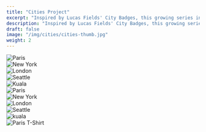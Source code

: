 ```yaml
---
title: "Cities Project"
excerpt: "Inspired by Lucas Fields' City Badges, this growing series includes various cities from around the globe and recreates their most prominent landmark in a minimal form."
description: "Inspired by Lucas Fields' City Badges, this growing series includes various cities from around the globe and recreates their most prominent landmark in a minimal form."
draft: false
image: "/img/cities/cities-thumb.jpg"
weight: 2
---
```


<div class="row">
    <div class="col-sm-6">
        <img src="/img/cities/paris-icon.jpg" alt="Paris" class="media-img project-img">
    </div>
    <div class="col-sm-6">
        <img src="/img/cities/newyork-icon.jpg" alt="New York" class="media-img project-img">
    </div>
</div>

<div class="row">
    <div class="col-sm-4">
        <img src="/img/cities/london-icon.jpg" alt="London" class="media-img project-img">
    </div>
    <div class="col-sm-4">
        <img src="/img/cities/seattle-icon.jpg" alt="Seattle" class="media-img project-img">
    </div>
    <div class="col-sm-4">
        <img src="/img/cities/kuala-icon.jpg" alt="Kuala" class="media-img project-img">
    </div>
</div>

<div class="row">
    <div class="col-sm-12">
        <img src="/img/cities/paris.jpg" alt="Paris" class="media-img project-img">
    </div>
</div>

<div class="row">
    <div class="col-sm-12">
        <img src="/img/cities/newyork.jpg" alt="New York" class="media-img project-img">
    </div>
</div>

<div class="row">
    <div class="col-sm-12">
        <img src="/img/cities/london.jpg" alt="London" class="media-img project-img">
    </div>
</div>

<div class="row">
    <div class="col-sm-12">
        <img src="/img/cities/seattle.jpg" alt="Seattle" class="media-img project-img">
    </div>
</div>

<div class="row">
    <div class="col-sm-12">
        <img src="/img/cities/kuala.jpg" alt="kuala" class="media-img project-img">
    </div>
</div>

<div class="row">
    <div class="col-sm-12">
        <img src="/img/cities/paris-tee.jpg" alt="Paris T-Shirt" class="media-img project-img">
    </div>
</div>
